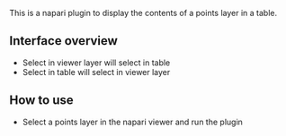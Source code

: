 This is a napari plugin to display the contents of a points layer in a table.

## Interface overview

 - Select in viewer layer will select in table
 - Select in table will select in viewer layer

## How to use

 - Select a points layer in the napari viewer and run the plugin

